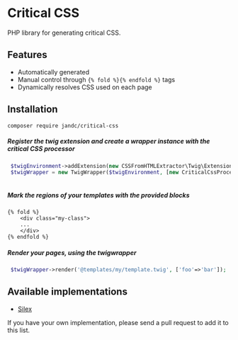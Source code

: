 # Critical CSS

PHP library for generating critical CSS.

## Features

* Automatically generated
* Manual control through `{% fold %}{% endfold %}` tags
* Dynamically resolves CSS used on each page

## Installation

``composer require jandc/critical-css ``

##### Register the twig extension and create a wrapper instance with the critical CSS processor
```php
 $twigEnvironment->addExtension(new CSSFromHTMLExtractor\Twig\Extension());
 $twigWrapper = new TwigWrapper($twigEnvironment, [new CriticalCssProcessor()]);
 
 ```
##### Mark the regions of your templates with the provided blocks
```twig
{% fold %}
    <div class="my-class">
    ...
    </div>
{% endfold %}
```

##### Render your pages, using the twigwrapper
```php
 $twigWrapper->render('@templates/my/template.twig', ['foo'=>'bar']);
 ```
 
## Available implementations

* [Silex](https://github.com/JanDC/critical-css-silex)

If you have your own implementation, please send a pull request to add it to this list.
